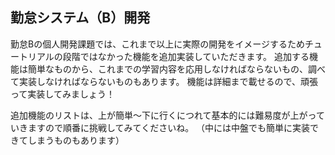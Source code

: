 ## 勤怠システム（B）開発

  勤怠Bの個人開発課題では、これまで以上に実際の開発をイメージするためチュートリアルの段階ではなかった機能を追加実装していただきます。
  追加する機能は簡単なものから、これまでの学習内容を応用しなければならないもの、調べて実装しなければならないものもあります。
  機能は詳細まで載せるので、頑張って実装してみましょう！

  追加機能のリストは、上が簡単〜下に行くにつれて基本的には難易度が上がっていきますので順番に挑戦してみてくださいね。
  （中には中盤でも簡単に実装できてしまうものもあります）